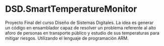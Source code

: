 # DSD.SmartTemperatureMonitor
Proyecto Final del curso Diseño de Sistemas Digitales. La idea es generar un código en ensamblador capaz de resolver un problema referente al alto aforo de personas en transporte público y estudio de sus temperaturas para mitigar riesgos. Utilizando el lenguaje de programación ARM.
